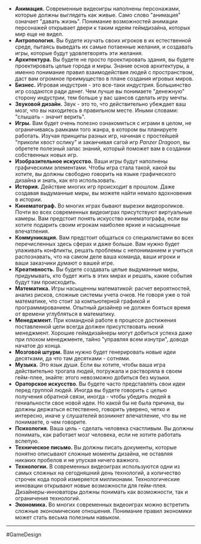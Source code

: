 - **Анимация.** Современные видеоигры наполнены персонажами, которые должны выглядеть как живые. Само слово "анимация" означает "давать жизнь". Понимание возможностей анимации персонажей открывает двери к таким идеям геймдизайна, которых мир еще не видел.
- **Антропология.** Вы будете изучать своих игроков в их естественной среде, пытаясь выведать их самые потаенные желания, и создавать игры, которые будут удовлетворять эти желания.
- **Архитектура.** Вы будете не просто проектировать здания, вы будете проектировать целые города и миры. Знание основ архитектуры, а именно понимание правил взаимодействия людей с пространством, даст вам огромное преимущество в плане создания игровых миров.
- **Бизнес.** Игровая индустрия - это все-таки индустрия. Большинство игр создаются ради денег. Чем лучше вы понимаете "денежную" сторону индустрии, тем больше у вас шансов сделать игру мечты.
- **Звуковой дизайн.** Звук - это то, что действительно убеждает ваш мозг, что вы находитесь в правильном месте. Иными словами: "слышать - значит верить".
- **Игры.** Вам будет очень полезно ознакомиться с играми в целом, не ограничиваясь рамками того жанра, в котором вы планируете работать. Изучая принципы разных игр, начиная с простейшей "приколи хвост ослику" и заканчивая сагой игр *Panzer Dragoon*, вы обретете полезный запас знаний, который поможет вам в создании собственных новых игр.
- **Изобразительное искусство.** Ваши игры будут наполнены графическими элементами. Чтобы игра стала такой, какой вы хотите, вы должны свободно говорить на языке графического дизайна и знать, как его использовать.
- **История.** Действие многих игр происходит в прошлом. Даже создавая выдуманные миры, вы можете найти немало вдохновения в истории.
- **Кинематограф.** Во многих играх бывают вырезки видеороликов. Почти во всех современных видеоиграх присутствуют виртуальные камеры. Вам предстоит понять искусство кинематографа, если вы хотите подарить своим игрокам наиболее яркие и насыщенные впечатления.
- **Коммуникация.** Вам предстоит общаться со специалистами во всех перечисленных здесь сферах и даже больше. Вам нужно будет улаживать конфликты, решать проблемы с непониманием и учиться распознавать, что на самом деле ваша команда, ваши игроки и ваши заказчики думают о вашей игре.
- **Креативность.** Вы будете создавать целые выдуманные миры, придумывать, кто будет жить в этих мирах и решать, какие события будут там происходить.
- **Математика.** Игры насыщенны математикой: расчет вероятностей, анализ рисков, сложные системы учета очков. Не говоря уже о той математике, что стоит за компьютерной графикой и программированием. Опытный дизайнер не должен бояться время от времени углубляться в математику.
- **Менеджмент.** При командной работе в процессе достижения поставленной цели всегда должен присутствовать некий менеджмент. Хорошие геймдизайнеры могут добиться успеха даже при плохом менеджменте, тайно "управляя всем изнутри", доводя начатое до конца.
- **Мозговой штурм.** Вам нужно будет генерировать новые идеи десятками, да что там десятками - сотнями.
- **Музыка.** Это язык души. Если вы хотите, чтобы ваша игра действительно трогала людей, погружала и растворяла в своем гейм-плее, знайте: этого невозможно добиться без музыки.
- **Ораторское искусство**. Вы будете часто представлять свои идеи перед группой людей. Иногда вы будете говорить с целью получения обратной связи, иногда - чтобы убедить людей в гениальности свое новой идеи. Но какой бы не была причина, вы должны держаться естественно, говорить уверено, четко и интересно, иначе у слушателей возникнет впечатление, что вы не понимаете, о чем говорите.
- **Психология.** Ваша цель - сделать человека счастливым. Вы должны понимать, как работает мозг человека, если не хотите работать вслепую.
- **Техническое письмо.** Вы должны писать документы, которые понятно описывают сложные моменты дизайна, не оставляя никаких пробелов и не упуская ничего важного.
- **Технологии.** В современных видеоиграх используются одни из самых сложных на сегодняшний день технологий, а количество строчек кода порой измеряется миллионами. Технологические инновации открывают новые возможности для гейм-плея. Дизайнеры-инноваторы должны понимать как возможности, так и ограничения технологий.
- **Экономика.** Во многих современных видеоиграх можно встретить сложные экономические отношения. Понимание правил экономики может стать весьма полезным навыком.
---
#GameDesign